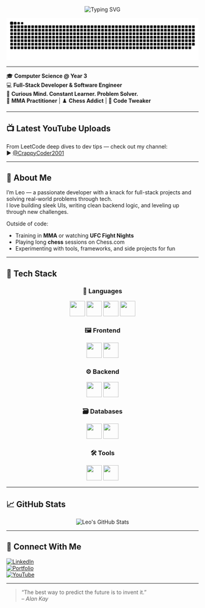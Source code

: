 <p align="center">
  <img src="https://readme-typing-svg.herokuapp.com?font=Fira+Code&size=26&pause=1000&center=true&vCenter=true&width=700&lines=Hi+there%2C+I'm+Leo!;Web+Developer+%7C+Software+Engineer;MMA+Fan+%7C+Tech+Enthusiast+%7C+Chess+Lover" alt="Typing SVG" />
</p>

<div align="center">
  <img src="https://github.com/Platane/snk/raw/output/github-contribution-grid-snake.svg" alt="Contribution Snake Animation" />
</div>

---

🎓 **Computer Science @ Year 3**  
💻 **Full-Stack Developer & Software Engineer**  
🧠 **Curious Mind. Constant Learner. Problem Solver.**  
🥋 **MMA Practitioner** | ♟️ **Chess Addict** | 🔧 **Code Tweaker**

---

## 📺 Latest YouTube Uploads

From LeetCode deep dives to dev tips — check out my channel:  
▶️ [@CrappyCoder2001](https://www.youtube.com/@CrappyCoder2001/videos)

---

## 🚀 About Me

I’m Leo — a passionate developer with a knack for full-stack projects and solving real-world problems through tech.  
I love building sleek UIs, writing clean backend logic, and leveling up through new challenges.

Outside of code:
- Training in **MMA** or watching **UFC Fight Nights**
- Playing long **chess** sessions on Chess.com
- Experimenting with tools, frameworks, and side projects for fun

---

## 🧠 Tech Stack

<div align="center">

### 🧾 Languages  
<img src="https://cdn.jsdelivr.net/gh/devicons/devicon/icons/javascript/javascript-original.svg" width="40" height="40"/>
<img src="https://cdn.jsdelivr.net/gh/devicons/devicon/icons/typescript/typescript-original.svg" width="40" height="40"/>
<img src="https://cdn.jsdelivr.net/gh/devicons/devicon/icons/html5/html5-original.svg" width="40" height="40"/>
<img src="https://cdn.jsdelivr.net/gh/devicons/devicon/icons/css3/css3-original.svg" width="40" height="40"/>

### 🖼️ Frontend  
<img src="https://cdn.jsdelivr.net/gh/devicons/devicon/icons/react/react-original.svg" width="40" height="40"/>
<img src="https://cdn.jsdelivr.net/gh/devicons/devicon/icons/nextjs/nextjs-original-wordmark.svg" width="40" height="40"/>

### ⚙️ Backend  
<img src="https://cdn.jsdelivr.net/gh/devicons/devicon/icons/nodejs/nodejs-original.svg" width="40" height="40"/>
<img src="https://cdn.jsdelivr.net/gh/devicons/devicon/icons/express/express-original.svg" width="40" height="40"/>

### 🗃️ Databases  
<img src="https://cdn.jsdelivr.net/gh/devicons/devicon/icons/postgresql/postgresql-original.svg" width="40" height="40"/>
<img src="https://cdn.jsdelivr.net/gh/devicons/devicon/icons/mongodb/mongodb-original.svg" width="40" height="40"/>

### 🛠️ Tools  
<img src="https://cdn.jsdelivr.net/gh/devicons/devicon/icons/git/git-original.svg" width="40" height="40"/>
<img src="https://cdn.jsdelivr.net/gh/devicons/devicon/icons/vscode/vscode-original.svg" width="40" height="40"/>

</div>

---

## 📈 GitHub Stats

<div align="center">

![Leo's GitHub Stats](https://github-readme-stats.vercel.app/api?username=leorev01&show_icons=true&theme=radical&hide_title=true)
<br />

</div>

---

## 🤝 Connect With Me

[![LinkedIn](https://img.shields.io/badge/-Leonardo%20Revrenna-blue?style=for-the-badge&logo=Linkedin&logoColor=white)](https://www.linkedin.com/in/leorev01/)  
[![Portfolio](https://img.shields.io/badge/-Portfolio-black?style=for-the-badge&logo=vercel)](https://www.leonardorevrenna.software/)  
[![YouTube](https://img.shields.io/badge/-YouTube-red?style=for-the-badge&logo=youtube&logoColor=white)](https://www.youtube.com/@CrappyCoder2001/videos)

---

> “The best way to predict the future is to invent it.”  
> – *Alan Kay*
